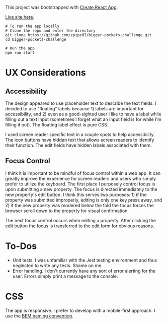 This project was bootstrapped with [Create React App](https://github.com/facebookincubator/create-react-app).

[Live site here](http://zackpiper.com/bigger-pockets-challenge/).

```
# To run the app locally
# Clone the repo and enter the directory
git clone https://github.com/zpipe07/bigger-pockets-challenge.git
cd bigger-pockets-challenge

# Run the app
npm run start
```

# UX Considerations

Accessibility
-------------
The design appeared to use placeholder text to describe the text fields. I
decided to use "floating" labels because 1) labels are important for
accessibility, and 2) even as a good-sighted user I like to have a label while
filling out a text input (sometimes I forget what an input field is for while
I'm filling it out). The floating label effect is pure CSS.

I used screen reader specific text in a couple spots to help accessibility. The
icon buttons have hidden text that allows screen readers to identify their
function. The edit fields have hidden labels associated with them.

Focus Control
-------------
I think it is important to be mindful of focus control within a web app. It can
greatly improve the experience for screen readers and users who simply
prefer to utilize the keyboard. The first place I purposely control focus is
upon submitting a new property. The focus is directed immediately to the new
property's edit button. I think this serves two purposes: 1) if the property was
submitted improperly, editing is only one key press away, and 2) if the new
property was rendered below the fold the focus forces the browser scroll down to
the property for visual confirmation.

The next focus control occurs when editing a property. After clicking the edit
button the focus is transferred to the edit form for obvious reasons.

# To-Dos
- Unit tests. I was unfamiliar with the Jest testing environment and thus
  neglected to write any tests. Shame on me.
- Error handling. I don't currently have any sort of error alerting for the
  user. Errors simply print a message to the console.

# CSS
The app is responsive. I prefer to develop with a mobile-first approach. I use
the [BEM naming convention](http://getbem.com/introduction/).
